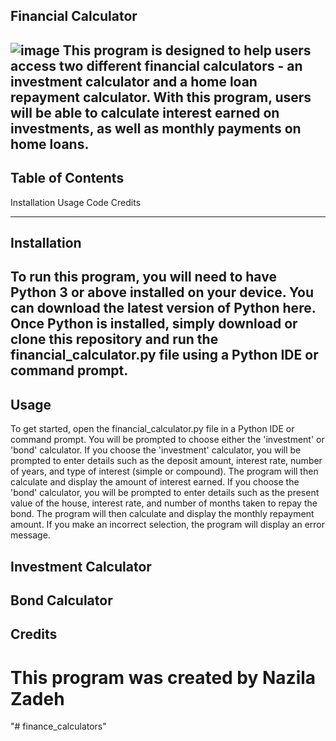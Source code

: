 
Financial Calculator
----------------------
![image](https://github.com/Nazilauk/finance_calculators/assets/127387087/4ea4f8e0-57e3-42c4-a2c2-4cc92642effa)
This program is designed to help users access two different financial calculators - an investment calculator and a home loan repayment calculator. With this program, users will be able to calculate interest earned on investments, as well as monthly payments on home loans.
----------------------------------------------------------------------------------------------------------------

Table of Contents
-------------------

Installation
Usage
Code 
Credits

----------------------------------------------------------------------------------------------------------------
Installation
----------------
To run this program, you will need to have Python 3 or above installed on your device. You can download the latest version of Python here. Once Python is installed, simply download or clone this repository and run the financial_calculator.py file using a Python IDE or command prompt.
------------------------------------------------------------------------------------------------------------------
Usage
---------
To get started, open the financial_calculator.py file in a Python IDE or command prompt.
You will be prompted to choose either the 'investment' or 'bond' calculator.
If you choose the 'investment' calculator, you will be prompted to enter details such as the deposit amount, interest rate, number of years, and type of interest (simple or compound). The program will then calculate and display the amount of interest earned.
If you choose the 'bond' calculator, you will be prompted to enter details such as the present value of the house, interest rate, and number of months taken to repay the bond. The program will then calculate and display the monthly repayment amount.
If you make an incorrect selection, the program will display an error message.

Investment Calculator
------------------------

Bond Calculator
-------------------------

Credits
----------------
This program was created by Nazila Zadeh
===========================================




"# finance_calculators" 
